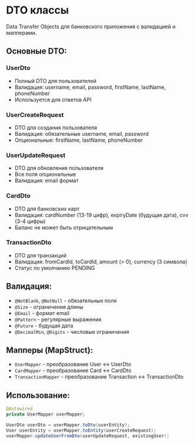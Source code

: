 # DTO классы

Data Transfer Objects для банковского приложения с валидацией и мапперами.

## Основные DTO:

### UserDto
- Полный DTO для пользователей
- Валидация: username, email, password, firstName, lastName, phoneNumber
- Используется для ответов API

### UserCreateRequest
- DTO для создания пользователя
- Валидация: обязательные username, email, password
- Опциональные: firstName, lastName, phoneNumber

### UserUpdateRequest
- DTO для обновления пользователя
- Все поля опциональные
- Валидация: email формат

### CardDto
- DTO для банковских карт
- Валидация: cardNumber (13-19 цифр), expiryDate (будущая дата), cvv (3-4 цифры)
- Баланс не может быть отрицательным

### TransactionDto
- DTO для транзакций
- Валидация: fromCardId, toCardId, amount (> 0), currency (3 символа)
- Статус по умолчанию PENDING

## Валидация:
- `@NotBlank`, `@NotNull` - обязательные поля
- `@Size` - ограничения длины
- `@Email` - формат email
- `@Pattern` - регулярные выражения
- `@Future` - будущая дата
- `@DecimalMin`, `@Digits` - числовые ограничения

## Мапперы (MapStruct):
- `UserMapper` - преобразование User <-> UserDto
- `CardMapper` - преобразование Card <-> CardDto
- `TransactionMapper` - преобразование Transaction <-> TransactionDto

## Использование:
```java
@Autowired
private UserMapper userMapper;

UserDto userDto = userMapper.toDto(userEntity);
User userEntity = userMapper.toEntity(userCreateRequest);
userMapper.updateUserFromDto(userUpdateRequest, existingUser);
```
